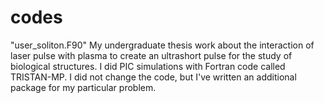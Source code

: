 # codes

"user_soliton.F90"
My undergraduate thesis work about the interaction of laser pulse with plasma to create an ultrashort pulse for the study of biological structures.
I did PIC simulations with Fortran code called TRISTAN-MP. 
I did not change the code, but I've written an additional package for my particular problem. 

